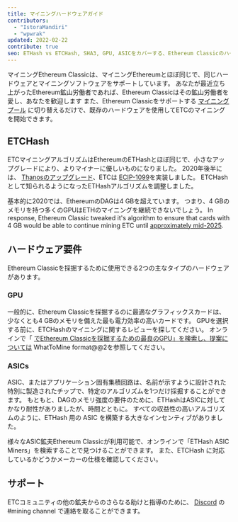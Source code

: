 ```yaml
---
title: マイニングハードウェアガイド
contributors:
  - "IstoraMandiri"
  - "wpwrak"
updated: 2022-02-22
contribute: true
seo: ETHash vs ETCHash, SHA3, GPU, ASICをカバーする、Ethereum Classicのハードウェア要件の簡単な説明。
---
```


マイニングEthereum Classicは、マイニングEthereumとほぼ同じで、同じハードウェアとマイニングソフトウェアをサポートしています。 あなたが最近立ち上がったEthereum鉱山労働者であれば、Ethereum Classicはその鉱山労働者を愛し、あなたを歓迎します また、Ethereum Classicをサポートする [マイニングプール](/mining/pools) に切り替えるだけで、既存のハードウェアを使用してETCのマイニングを開始できます。

## ETCHash

ETCマイニングアルゴリズムはEthereumのETHashとほぼ同じで、小さなアップグレードにより、よりマイナーに優しいものになりました。 2020年後半には、 [Thanosのアップグレード](/blog/2020-11-27-thanos-hard-fork-upgrade)、ETCは [ECIP-1099](https://ecips.ethereumclassic.org/ECIPs/ecip-1099)を実装しました。 ETCHashとして知られるようになったETHashアルゴリズムを調整しました。

基本的に2020では、EthereumのDAGは4 GBを超えています。 つまり、4 GBのメモリを持つ多くのGPUはETHのマイニングを継続できないでしょう。 In response, Ethereum Classic tweaked it's algorithm to ensure that cards with 4 GB would be able to continue mining ETC until [approximately mid-2025](https://minerstat.com/dag-size-calculator).

## ハードウェア要件

Ethereum Classicを採掘するために使用できる2つの主なタイプのハードウェアがあります。

### GPU

一般的に、Ethereum Classicを採掘するのに最適なグラフィックスカードは、少なくとも4 GBのメモリを備えた最も電力効率の高いカードです。 GPUを選択する前に、ETCHashのマイニングに関するレビューを探してください。 オンラインで「 [でEthereum Classicを採掘するための最良のGPU」を検索し、提案については](https://whattomine.com/coins?e4g=true) WhatToMine format@@2を参照してください。

### ASICs

ASIC、またはアプリケーション固有集積回路は、名前が示すように設計された特別に製造されたチップで、特定のアルゴリズムを1つだけ採掘することができます。 もともと、DAGのメモリ強度の要件のために、ETHashはASICに対してかなり耐性がありましたが、時間とともに。 すべての収益性の高いアルゴリズムのように、ETHash 用の ASIC を構築する大きなインセンティブがありました。

様々なASIC鉱夫Ethereum Classicが利用可能で、オンラインで「ETHash ASIC Miners」を検索することで見つけることができます。 また、ETCHash に対応しているかどうかメーカーの仕様を確認してください。

## サポート

ETCコミュニティの他の鉱夫からのさらなる助けと指導のために、 [Discord](https://ethereumclassic.org/discord) の#mining channel で連絡を取ることができます。
